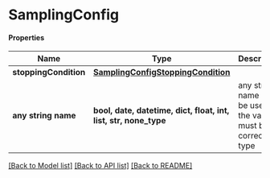 # SamplingConfig

#### Properties
Name | Type | Description | Notes
------------ | ------------- | ------------- | -------------
**stoppingCondition** | [**SamplingConfigStoppingCondition**](SamplingConfigStoppingCondition.md) |  | [optional] 
**any string name** | **bool, date, datetime, dict, float, int, list, str, none_type** | any string name can be used but the value must be the correct type | [optional]

[[Back to Model list]](../README.md#documentation-for-models) [[Back to API list]](../README.md#documentation-for-api-endpoints) [[Back to README]](../README.md)

